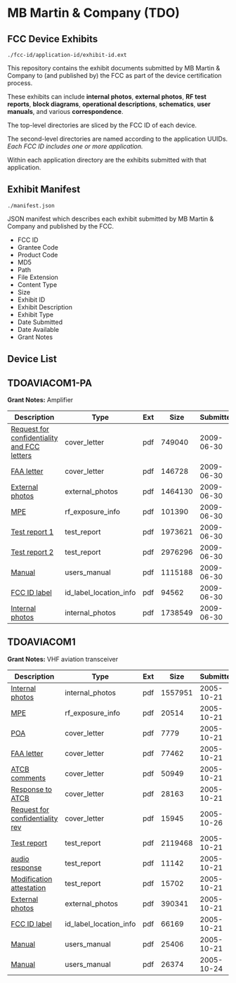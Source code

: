 # MB Martin & Company (TDO)
## FCC Device Exhibits

```
./fcc-id/application-id/exhibit-id.ext
```

This repository contains the exhibit documents submitted by MB Martin & Company to (and published by) the FCC as part of the device certification process.

These exhibits can include **internal photos**, **external photos**, **RF test reports**, **block diagrams**, **operational descriptions**, **schematics**, **user manuals**, and various **correspondence**.

The top-level directories are sliced by the FCC ID of each device.

The second-level directories are named according to the application UUIDs. *Each FCC ID includes one or more application.*

Within each application directory are the exhibits submitted with that application. 

## Exhibit Manifest

```
./manifest.json
```

JSON manifest which describes each exhibit submitted by MB Martin & Company and published by the FCC.

- FCC ID
- Grantee Code
- Product Code
- MD5
- Path
- File Extension
- Content Type
- Size
- Exhibit ID
- Exhibit Description
- Exhibit Type
- Date Submitted
- Date Available
- Grant Notes

## Device List
## TDOAVIACOM1-PA
**Grant Notes:** Amplifier

| Description | Type | Ext | Size | Submitted | Available |
| ----------- | ---- | --- | ---- | --------- | --------- |
| [Request for confidentiality and FCC letters](TDOAVIACOM1-PA/ed86bd0d5d962ae279b65c26934d65d7/1131840.pdf) | cover_letter | pdf | 749040 | 2009-06-30 | 2009-06-30 |
| [FAA letter](TDOAVIACOM1-PA/ed86bd0d5d962ae279b65c26934d65d7/1131841.pdf) | cover_letter | pdf | 146728 | 2009-06-30 | 2009-06-30 |
| [External photos](TDOAVIACOM1-PA/ed86bd0d5d962ae279b65c26934d65d7/1131843.pdf) | external_photos | pdf | 1464130 | 2009-06-30 | 2009-06-30 |
| [MPE](TDOAVIACOM1-PA/ed86bd0d5d962ae279b65c26934d65d7/1131850.pdf) | rf_exposure_info | pdf | 101390 | 2009-06-30 | 2009-06-30 |
| [Test report  1](TDOAVIACOM1-PA/ed86bd0d5d962ae279b65c26934d65d7/1131852.pdf) | test_report | pdf | 1973621 | 2009-06-30 | 2009-06-30 |
| [Test report 2](TDOAVIACOM1-PA/ed86bd0d5d962ae279b65c26934d65d7/1131879.pdf) | test_report | pdf | 2976296 | 2009-06-30 | 2009-06-30 |
| [Manual](TDOAVIACOM1-PA/ed86bd0d5d962ae279b65c26934d65d7/1131880.pdf) | users_manual | pdf | 1115188 | 2009-06-30 | 2009-06-30 |
| [FCC ID label](TDOAVIACOM1-PA/ed86bd0d5d962ae279b65c26934d65d7/1131844.pdf) | id_label_location_info | pdf | 94562 | 2009-06-30 | 2009-06-30 |
| [Internal photos](TDOAVIACOM1-PA/ed86bd0d5d962ae279b65c26934d65d7/1131845.pdf) | internal_photos | pdf | 1738549 | 2009-06-30 | 2009-06-30 |
## TDOAVIACOM1
**Grant Notes:** VHF aviation transceiver

| Description | Type | Ext | Size | Submitted | Available |
| ----------- | ---- | --- | ---- | --------- | --------- |
| [Internal photos](TDOAVIACOM1/96cf44d21fb81856bd4335f322b5159a/594707.pdf) | internal_photos | pdf | 1557951 | 2005-10-21 | 2005-10-21 |
| [MPE](TDOAVIACOM1/96cf44d21fb81856bd4335f322b5159a/594709.pdf) | rf_exposure_info | pdf | 20514 | 2005-10-21 | 2005-10-21 |
| [POA](TDOAVIACOM1/96cf44d21fb81856bd4335f322b5159a/594700.pdf) | cover_letter | pdf | 7779 | 2005-10-21 | 2005-10-21 |
| [FAA letter](TDOAVIACOM1/96cf44d21fb81856bd4335f322b5159a/594701.pdf) | cover_letter | pdf | 77462 | 2005-10-21 | 2005-10-21 |
| [ATCB comments](TDOAVIACOM1/96cf44d21fb81856bd4335f322b5159a/594702.pdf) | cover_letter | pdf | 50949 | 2005-10-21 | 2005-10-21 |
| [Response to ATCB](TDOAVIACOM1/96cf44d21fb81856bd4335f322b5159a/594703.pdf) | cover_letter | pdf | 28163 | 2005-10-21 | 2005-10-21 |
| [Request for confidentiality rev](TDOAVIACOM1/96cf44d21fb81856bd4335f322b5159a/595983.pdf) | cover_letter | pdf | 15945 | 2005-10-26 | 2005-10-21 |
| [Test report](TDOAVIACOM1/96cf44d21fb81856bd4335f322b5159a/594711.pdf) | test_report | pdf | 2119468 | 2005-10-21 | 2005-10-21 |
| [audio response](TDOAVIACOM1/96cf44d21fb81856bd4335f322b5159a/594713.pdf) | test_report | pdf | 11142 | 2005-10-21 | 2005-10-21 |
| [Modification attestation](TDOAVIACOM1/96cf44d21fb81856bd4335f322b5159a/594714.pdf) | test_report | pdf | 15702 | 2005-10-21 | 2005-10-21 |
| [External photos](TDOAVIACOM1/96cf44d21fb81856bd4335f322b5159a/594705.pdf) | external_photos | pdf | 390341 | 2005-10-21 | 2005-10-21 |
| [FCC ID label](TDOAVIACOM1/96cf44d21fb81856bd4335f322b5159a/594706.pdf) | id_label_location_info | pdf | 66169 | 2005-10-21 | 2005-10-21 |
| [Manual](TDOAVIACOM1/96cf44d21fb81856bd4335f322b5159a/594712.pdf) | users_manual | pdf | 25406 | 2005-10-21 | 2005-10-21 |
| [Manual](TDOAVIACOM1/96cf44d21fb81856bd4335f322b5159a/595048.pdf) | users_manual | pdf | 26374 | 2005-10-24 | 2005-10-21 |
